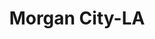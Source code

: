 ---
title: Morgan City-LA
slug: morgan-city-la
f_state:
- cms/state/louisiana.md
f_locations:
- cms/payday-loan/advance-america-2830.md
- cms/payday-loan/check-cashers-10649.md
- cms/payday-loan/check-cashers-10650.md
- cms/payday-loan/check-cashers-10651.md
- cms/payday-loan/check-cashers-inc-10688.md
- cms/payday-loan/check-cashers-inc-10689.md
- cms/payday-loan/check-cashers-inc-10690.md
- cms/payday-loan/check-into-cash-12813.md
- cms/payday-loan/check-into-cash-12821.md
- cms/payday-loan/check-into-cash-12822.md
- cms/payday-loan/check-into-cash-of-louisiana-13417.md
- cms/payday-loan/easy-money-16580.md
- cms/payday-loan/easy-money-emg-16636.md
- cms/payday-loan/express-check-advance-17090.md
- cms/payday-loan/la-cash-20190.md
- cms/payday-loan/la-cash-of-morgan-city-20191.md
- cms/payday-loan/quick-cash-of-morgan-city-25208.md
- cms/payday-loan/taylors-amelia-superette-27115.md
- cms/payday-loan/tv-profile-llc-27995.md
updated-on: '2024-05-30T13:41:28.615Z'
created-on: '2024-05-30T13:41:28.615Z'
published-on: '2024-05-30T13:54:32.469Z'
f_city: Morgan City
layout: '[city].html'
tags: city
---